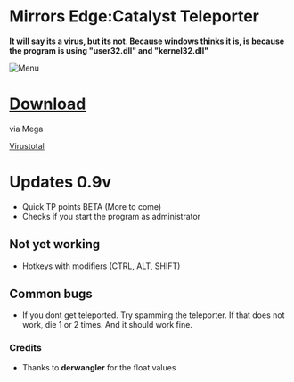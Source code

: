 # Mirrors Edge:Catalyst Teleporter            
**It will say its a virus, but its not. Because windows thinks it is, is because the program is using "user32.dll" and "kernel32.dll"**

![Menu](http://i.imgur.com/dbN68FX.png)

# **[Download](https://mega.nz/#!jl5H3BTD!s-RP0P13dcPSpG2xQcURvrd-Ulxv8BySPJuiMIraVzY)**
via Mega

[Virustotal](https://www.virustotal.com/da/file/d6522b430ed48c917aa6f5d28674fa7c05c2b06c0af6080841700bfe5fd79981/analysis/1470403642/)

# Updates 0.9v
* Quick TP points BETA (More to come)
* Checks if you start the program as administrator

## Not yet working
* Hotkeys with modifiers (CTRL, ALT, SHIFT)

## Common bugs
* If you dont get teleported. Try spamming the teleporter. If that does not work, die 1 or 2 times. And it should work fine.

### Credits ###
* Thanks to **derwangler** for the float values

